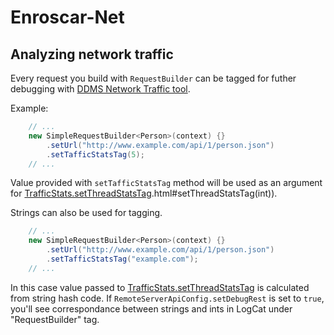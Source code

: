 Enroscar-Net
============

Analyzing network traffic
-------------------------

Every request you build with `RequestBuilder` can be tagged for futher debugging with [DDMS Network Traffic tool](http://developer.android.com/tools/debugging/ddms.html#network).

Example:

```java
	// ...
	new SimpleRequestBuilder<Person>(context) {}
		.setUrl("http://www.example.com/api/1/person.json")
		.setTafficStatsTag(5);
	// ...
```

Value provided with `setTafficStatsTag` method will be used as an argument for [TrafficStats.setThreadStatsTag](http://developer.android.com/reference/android/net/TrafficStats).html#setThreadStatsTag(int)).

Strings can also be used for tagging.

```java
	// ...
	new SimpleRequestBuilder<Person>(context) {}
		.setUrl("http://www.example.com/api/1/person.json")
		.setTafficStatsTag("example.com");
	// ...
```

In this case value passed to [TrafficStats.setThreadStatsTag](http://developer.android.com/reference/android/net/TrafficStats) is calculated from string hash code.
If `RemoteServerApiConfig.setDebugRest` is set to `true`, you'll see correspondance between strings and ints in LogCat under "RequestBuilder" tag.
